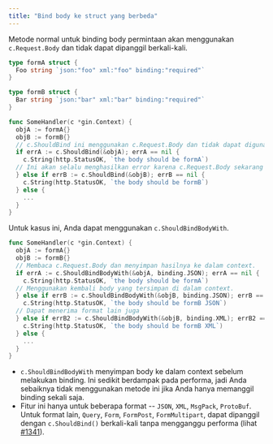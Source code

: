 ```yaml
---
title: "Bind body ke struct yang berbeda"
---
```


Metode normal untuk binding body permintaan akan menggunakan `c.Request.Body` dan tidak dapat dipanggil berkali-kali.

```go
type formA struct {
  Foo string `json:"foo" xml:"foo" binding:"required"`
}

type formB struct {
  Bar string `json:"bar" xml:"bar" binding:"required"`
}

func SomeHandler(c *gin.Context) {
  objA := formA{}
  objB := formB{}
  // c.ShouldBind ini menggunakan c.Request.Body dan tidak dapat digunakan kembali.
  if errA := c.ShouldBind(&objA); errA == nil {
    c.String(http.StatusOK, `the body should be formA`)
  // Ini akan selalu menghasilkan error karena c.Request.Body sekarang sudah EOF.
  } else if errB := c.ShouldBind(&objB); errB == nil {
    c.String(http.StatusOK, `the body should be formB`)
  } else {
    ...
  }
}
```

Untuk kasus ini, Anda dapat menggunakan `c.ShouldBindBodyWith`.

```go
func SomeHandler(c *gin.Context) {
  objA := formA{}
  objB := formB{}
  // Membaca c.Request.Body dan menyimpan hasilnya ke dalam context.
  if errA := c.ShouldBindBodyWith(&objA, binding.JSON); errA == nil {
    c.String(http.StatusOK, `the body should be formA`)
  // Menggunakan kembali body yang tersimpan di dalam context.
  } else if errB := c.ShouldBindBodyWith(&objB, binding.JSON); errB == nil {
    c.String(http.StatusOK, `the body should be formB JSON`)
  // Dapat menerima format lain juga
  } else if errB2 := c.ShouldBindBodyWith(&objB, binding.XML); errB2 == nil {
    c.String(http.StatusOK, `the body should be formB XML`)
  } else {
    ...
  }
}
```

* `c.ShouldBindBodyWith` menyimpan body ke dalam context sebelum melakukan binding.
Ini sedikit berdampak pada performa, jadi Anda sebaiknya tidak menggunakan metode ini jika
Anda hanya memanggil binding sekali saja.
* Fitur ini hanya untuk beberapa format -- `JSON`, `XML`, `MsgPack`,
`ProtoBuf`. Untuk format lain, `Query`, `Form`, `FormPost`, `FormMultipart`,
dapat dipanggil dengan `c.ShouldBind()` berkali-kali tanpa mengganggu performa (lihat [#1341](https://github.com/gin-gonic/gin/pull/1341)).

